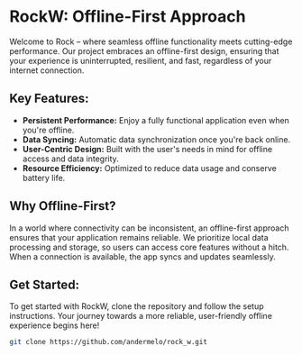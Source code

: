 # RockW: Offline-First Approach

Welcome to Rock – where seamless offline functionality meets cutting-edge performance. Our project embraces an offline-first design, ensuring that your experience is uninterrupted, resilient, and fast, regardless of your internet connection.

## Key Features:

- **Persistent Performance:** Enjoy a fully functional application even when you're offline.
- **Data Syncing:** Automatic data synchronization once you're back online.
- **User-Centric Design:** Built with the user's needs in mind for offline access and data integrity.
- **Resource Efficiency:** Optimized to reduce data usage and conserve battery life.

## Why Offline-First?

In a world where connectivity can be inconsistent, an offline-first approach ensures that your application remains reliable. We prioritize local data processing and storage, so users can access core features without a hitch. When a connection is available, the app syncs and updates seamlessly.

## Get Started:

To get started with RockW, clone the repository and follow the setup instructions. Your journey towards a more reliable, user-friendly offline experience begins here!

```bash
git clone https://github.com/andermelo/rock_w.git
